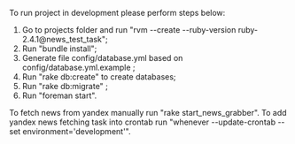 To run project in development please perform steps below:
1) Go to projects folder and run "rvm --create --ruby-version ruby-2.4.1@news_test_task";
2) Run "bundle install";
3) Generate file config/database.yml based on config/database.yml.example ;
4) Run "rake db:create" to create databases;
5) Run "rake db:migrate" ;
6) Run "foreman start".

To fetch news from yandex manually run "rake start_news_grabber".
To add yandex news fetching task into crontab run "whenever --update-crontab --set environment='development'".
